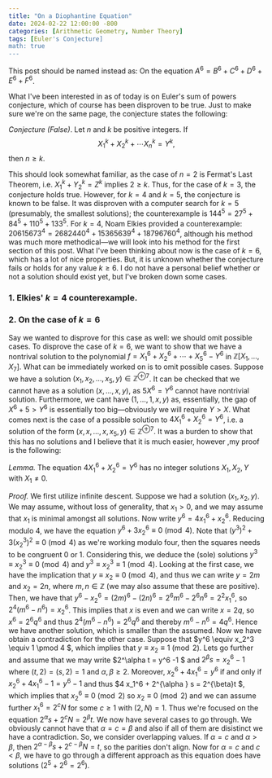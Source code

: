 ```yaml
---
title: "On a Diophantine Equation"
date: 2024-02-22 12:00:00 -800
categories: [Arithmetic Geometry, Number Theory]
tags: [Euler's Conjecture]
math: true
---
```


This post should be named instead as: On the equation $A^6 = B^6 + C^6 + D^6 + E^6 + F^6$.


What I've been interested in as of today is on Euler's sum of powers conjecture, which of course has been disproven to be true. Just to make sure we're on the same page, the conjecture states the following:

*Conjecture (False)*. Let $n$ and $k$ be positive integers. If 
$$ X_1^k + X_2^k + \cdots X_n^k = Y^k,$$
 then $n \geq k$.

This should look somewhat familiar, as the case of $n = 2$ is Fermat's Last Theorem, i.e. $X_1^k + Y_2^k = Z^k$ implies $2 \geq k$. Thus, for the case of $k = 3$, the conjecture holds true. However, for $k=4$ and $k=5$, the conjecture is known to be false. It was disproven with a computer search for $k=5$ (presumably, the smallest solutions); the counterexample is $144^5 = 27^5 + 84^5 + 110^5 + 133^5$. For $k =4$, Noam Elkies provided a counterexample: $20615673^{4}=2682440^{4}+15365639^{4}+18796760^{4}$, although his method was much more methodical—we will look into his method for the first section of this post. What I've been thinking about now is the case of $k = 6$, which has a lot of nice properties. But, it is unknown whether the conjecture fails or holds for any value $k \geq 6$. I do not have a personal belief whether or not a solution should exist yet, but I've broken down some cases. 


### 1. Elkies' $k=4$ counterexample.


### 2. On the case of $k=6$
Say we wanted to disprove for this case as well: we should omit possible cases. To disprove the case of $k=6$, we want to show that we have a nontrival solution to the polynomial $f = X_1^6 + X_2^6 + \cdots + X_5^6 - Y^6$  in $\mathbb Z [X_1, \ldots, X_7]$. What can be immediately worked on is to omit possible cases. Suppose we have a solution $(x_1, x_2,\ldots, x_5, y) \in \mathbb Z^{\oplus 7}$. It can be checked that we cannot have as a solution $(x, \ldots, x, y)$, as $5X^6 = Y^6$ cannot have nontrivial solution. Furthermore, we cant have $(1, \ldots, 1, x, y)$ as, essentially, the gap of $X^6 + 5 >Y^6$ is essentially too big—obviously we will require $Y>X$. What comes next is the case of a possible solution to $4 X_1^6 + X_2^6 = Y^6$, i.e. a solution of the form $(x, x, \ldots, x, x_5, y) \in \mathbb Z^{\oplus 7}$. It was a burden to show that this has no solutions and I believe that it is much easier, however ,my proof is the following:


*Lemma.* The equation $4X_1^6 + X_2^6 = Y^6$ has no integer solutions $X_1, X_2, Y$ with $X_1 \neq 0$.

*Proof.* We first utilize infinite descent. Suppose we had a solution $(x_1, x_2, y)$. We may assume, without loss of generality, that $x_1>0$, and we may assume that $x_1$ is minimal amongst all solutions. Now write $y^6 = 4x_1^6 + x_2^6$. Reducing modulo $4$, we have the equation $y^6 +3x_2^6 \equiv 0 \pmod 4$. Note that $(y^3)^2 + 3(x_2^3)^2 \equiv 0 \pmod 4$ as we're working modulo four, then the squares needs to be congruent $0$ or $1$. Considering this, we deduce the (sole) solutions $y^3 \equiv x_2^3 \equiv 0 \pmod 4$ and $y^3 \equiv x_2^3 \equiv 1 \pmod 4$.   Looking at the first case, we have the implication that $y \equiv x_2 \equiv 0 \pmod 4$, and thus we can write $y =2m$ and $x_2 = 2n$, where $m,n \in \mathbb Z$ (we may also assume that these are positive). Then, we have that $y^6-x_2^6 = (2m)^6 - (2n)^6 = 2^6 m^6 -2^6 n^6=  2^2x_1^6$, so $2^4 (m^6-n^6) = x_2^6$. This implies that $x$ is even and we can write $x = 2q$, so $x^6 = 2^6 q^6$ and thus $2^4 (m^6-n^6) = 2^6 q^6$ and thereby $m^6-n^6 = 4q^6$. Hence we have another solution, which is smaller than the assumed. Now we have obtain a contradiction for the other case. Suppose that $y^6 \equiv x_2^3 \equiv 1 \pmod 4 $, which implies that $y\equiv x_2 \equiv  1 \pmod 2$. Lets go further and assume that we may write $2^\alpha t = y^6 -1 $ and $2^\beta s = x_2^6 -1$ where $(t, 2) = (s, 2 ) = 1$ and $\alpha, \beta \geq 2$. Moreover, $x_2^6 + 4 x_1 ^6 =  y^6$ if and only if $x_2^6 + 4 x_1 ^6  - 1 =  y^6 -1$ and thus $4 x_1^6 + 2^{\alpha } s = 2^{\beta}t $, which implies that $x_2^6 \equiv 0 \pmod 2$ so $x_2 \equiv 0 \pmod 2$ and we can assume further $x_1 ^6= 2^c N$ for some $c \geq 1$ with $(2,N) = 1$. Thus we're focused on the equation $2^\alpha s + 2^c N = 2^\beta t$. We now have several cases to go through. We obviously cannot have that $\alpha = c = \beta$ and also if all of them are disistinct we have a contradiction. So, we consider overlapping values. If $\alpha = c$ and $\alpha > \beta$, then $2^{\alpha - \beta }s + 2^{c-\beta} N = t$, so the parities don't align. Now for  $\alpha = c$ and $c < \beta$, we have to go through a different approach as this equation does have solutions ($2^5 +2^6 = 2^6$).